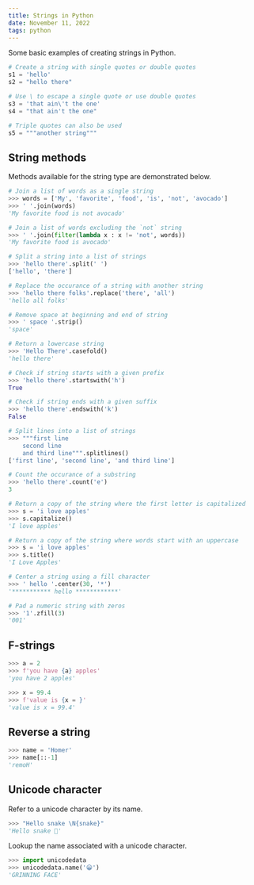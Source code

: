 ```yaml
---
title: Strings in Python
date: November 11, 2022
tags: python
---
```


Some basic examples of creating strings in Python.

```python
# Create a string with single quotes or double quotes
s1 = 'hello'
s2 = "hello there"

# Use \ to escape a single quote or use double quotes
s3 = 'that ain\'t the one'
s4 = "that ain't the one"

# Triple quotes can also be used
s5 = """another string"""
```

## String methods

Methods available for the string type are demonstrated below.

```python
# Join a list of words as a single string
>>> words = ['My', 'favorite', 'food', 'is', 'not', 'avocado']
>>> ' '.join(words)
'My favorite food is not avocado'

# Join a list of words excluding the `not` string
>>> ' '.join(filter(lambda x : x != 'not', words))
'My favorite food is avocado'
```

```python
# Split a string into a list of strings
>>> 'hello there'.split(' ')
['hello', 'there']
```

```python
# Replace the occurance of a string with another string
>>> 'hello there folks'.replace('there', 'all')
'hello all folks'
```

```python
# Remove space at beginning and end of string
>>> ' space '.strip()
'space'
```

```python
# Return a lowercase string
>>> 'Hello There'.casefold()
'hello there'
```

```python
# Check if string starts with a given prefix
>>> 'hello there'.startswith('h')
True

# Check if string ends with a given suffix
>>> 'hello there'.endswith('k')
False
```

```python
# Split lines into a list of strings
>>> """first line
    second line
    and third line""".splitlines()
['first line', 'second line', 'and third line']
```

```python
# Count the occurance of a substring
>>> 'hello there'.count('e')
3
```

```python
# Return a copy of the string where the first letter is capitalized
>>> s = 'i love apples'
>>> s.capitalize()
'I love apples'
```

```python
# Return a copy of the string where words start with an uppercase
>>> s = 'i love apples'
>>> s.title()
'I Love Apples'
```

```python
# Center a string using a fill character
>>> ' hello '.center(30, '*')
'*********** hello ************'
```

```python
# Pad a numeric string with zeros
>>> '1'.zfill(3)
'001'
```

## F-strings

```python
>>> a = 2
>>> f'you have {a} apples'
'you have 2 apples'

>>> x = 99.4
>>> f'value is {x = }'
'value is x = 99.4'
```

## Reverse a string

```python
>>> name = 'Homer'
>>> name[::-1]
'remoH'
```

## Unicode character

Refer to a unicode character by its name.

```python
>>> "Hello snake \N{snake}"
'Hello snake 🐍'
```

Lookup the name associated with a unicode character.

```python
>>> import unicodedata
>>> unicodedata.name('😀')
'GRINNING FACE'
```

